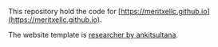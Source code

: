 
This repository hold the code for [https://meritxellc.github.io](https://meritxellc.github.io).

The website template is [researcher by ankitsultana](https://github.com/ankitsultana/researcher).





